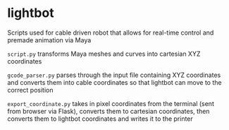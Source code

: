 # lightbot

Scripts used for cable driven robot that allows for real-time control and premade animation via Maya

`script.py` transforms Maya meshes and curves into cartesian XYZ coordinates

`gcode_parser.py` parses through the input file containing XYZ coordinates and converts them into cable coordinates so that lightbot can move to the correct position

`export_coordinate.py` takes in pixel coordinates from the terminal (sent from browser via Flask), converts them to cartesian coordinates, then converts them to lightbot coordinates and writes it to the printer

